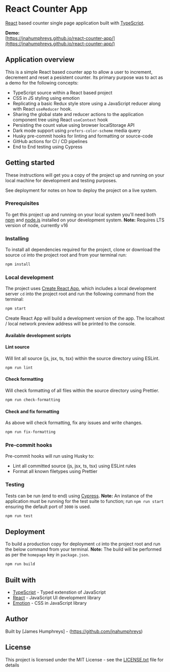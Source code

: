 # React Counter App

[React](https://reactjs.org/) based counter single page application built with [TypeScript](https://www.typescriptlang.org/).

**Demo:**  
[https://jnahumphreys.github.io/react-counter-app/](https://jnahumphreys.github.io/react-counter-app/)

## Application overview

This is a simple React based counter app to allow a user to increment, decrement and reset a pesistent counter. Its primary purpose was to act as a demo for the following concepts:

- TypeScript source within a React based project
- CSS in JS styling using emotion
- Replicating a basic Redux style store using a JavaScript reducer along with React `useReducer` hook.
- Sharing the global state and reducer actions to the application component tree using React `useContext` hook
- Persisting the count value using browser localStorage API
- Dark mode support using `prefers-color-scheme` media query
- Husky pre-commit hooks for linting and formatting or source-code
- GitHub actions for CI / CD pipelines
- End to End testing using Cypress

## Getting started

These instructions will get you a copy of the project up and running on your local machine for development and testing purposes.

See deployment for notes on how to deploy the project on a live system.

### Prerequisites

To get this project up and running on your local system you'll need both [npm](https://www.npmjs.com) and [node.js](https://nodejs.org/en/) installed on your development system. **Note:** Requires LTS version of node, currently v16

### Installing

To install all dependencies required for the project, clone or download the source `cd` into the project root and from your terminal run:

```bash
npm install
```

### Local development

The project uses [Create React App](https://facebook.github.io/create-react-app/), which includes a local development server `cd` into the project root and run the following command from the terminal:

```bash
npm start
```

Create React App will build a development version of the app. The localhost / local network preview address will be printed to the console.

#### Available development scripts

#### Lint source

Will lint all source (js, jsx, ts, tsx) within the source directory using ESLint.

```bash
npm run lint
```

#### Check formatting

Will check formatting of all files within the source directory using Prettier.

```bash
npm run check-formatting
```

#### Check and fix formatting

As above will check formatting, fix any issues and write changes.

```bash
npm run fix-formatting
```

### Pre-commit hooks

Pre-commit hooks will run using Husky to:

- Lint all committed source (js, jsx, ts, tsx) using ESLint rules
- Format all known filetypes using Prettier

### Testing

Tests can be run (end to end) using [Cypress](https://www.cypress.io/). **Note:** An instance of the application must be running for the test suite to function; run `npm run start` ensuring the default port of `3000` is used.

```bash
npm run test
```

## Deployment

To build a production copy for deployment `cd` into the project root and run the below command from your terminal. **Note:** The build will be performed as per the `homepage` key in `package.json`.

```bash
npm run build
```

## Built with

- [TypeScript](https://www.typescriptlang.org/) - Typed extenstion of JavaScript
- [React](https://reactjs.org/) - JavaScript UI development library
- [Emotion](https://emotion.sh/) - CSS in JavaScript library

## Author

Built by [James Humphreys] - (https://github.com/jnahumphreys)

## License

This project is licensed under the MIT License - see the [LICENSE.txt](https://github.com/jnahumphreys/react-counter-app/blob/master/license.txt) file for details
